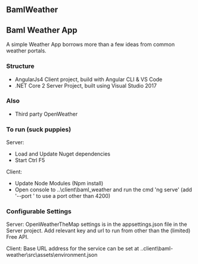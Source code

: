 ## BamlWeather

## Baml Weather App

A simple Weather App borrows more than a few ideas from common weather portals.

### Structure

* AngularJs4 Client project, build with Angular CLI & VS Code
* .NET Core 2 Server Project, built using Visual Studio 2017

### Also
* Third party OpenWeather


### To run (suck puppies)

Server: 

* Load and Update Nuget dependencies
* Start Ctrl F5

Client:

* Update Node Modules (Npm install)
* Open console to ..\client\baml_weather and run the cmd 'ng serve' (add '--port <port-number>' to use a port other than 4200)


### Configurable Settings
Server:
OpenWeatherTheMap settings is in the appsettings.json file in the Server project. Add relevant key and url to run from other than the (limited) Free API.

Client:
Base URL address for the service can be set at ..client\baml-weather\src\assets\environment.json
### 
